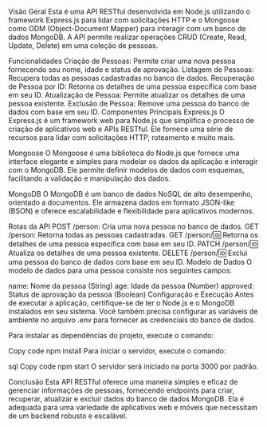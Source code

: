 Visão Geral
Esta é uma API RESTful desenvolvida em Node.js utilizando o framework Express.js para lidar com solicitações HTTP e o Mongoose como ODM (Object-Document Mapper) para interagir com um banco de dados MongoDB. A API permite realizar operações CRUD (Create, Read, Update, Delete) em uma coleção de pessoas.

Funcionalidades
Criação de Pessoas: Permite criar uma nova pessoa fornecendo seu nome, idade e status de aprovação.
Listagem de Pessoas: Recupera todas as pessoas cadastradas no banco de dados.
Recuperação de Pessoa por ID: Retorna os detalhes de uma pessoa específica com base em seu ID.
Atualização de Pessoa: Permite atualizar os detalhes de uma pessoa existente.
Exclusão de Pessoa: Remove uma pessoa do banco de dados com base em seu ID.
Componentes Principais
Express.js
O Express.js é um framework web para Node.js que simplifica o processo de criação de aplicativos web e APIs RESTful. Ele fornece uma série de recursos para lidar com solicitações HTTP, roteamento e muito mais.

Mongoose
O Mongoose é uma biblioteca do Node.js que fornece uma interface elegante e simples para modelar os dados da aplicação e interagir com o MongoDB. Ele permite definir modelos de dados com esquemas, facilitando a validação e manipulação dos dados.

MongoDB
O MongoDB é um banco de dados NoSQL de alto desempenho, orientado a documentos. Ele armazena dados em formato JSON-like (BSON) e oferece escalabilidade e flexibilidade para aplicativos modernos.

Rotas da API
POST /person: Cria uma nova pessoa no banco de dados.
GET /person: Retorna todas as pessoas cadastradas.
GET /person/:id: Retorna os detalhes de uma pessoa específica com base em seu ID.
PATCH /person/:id: Atualiza os detalhes de uma pessoa existente.
DELETE /person/:id: Exclui uma pessoa do banco de dados com base em seu ID.
Modelo de Dados
O modelo de dados para uma pessoa consiste nos seguintes campos:

name: Nome da pessoa (String)
age: Idade da pessoa (Number)
approved: Status de aprovação da pessoa (Boolean)
Configuração e Execução
Antes de executar a aplicação, certifique-se de ter o Node.js e o MongoDB instalados em seu sistema. Você também precisa configurar as variáveis de ambiente no arquivo .env para fornecer as credenciais do banco de dados.

Para instalar as dependências do projeto, execute o comando:

Copy code
npm install
Para iniciar o servidor, execute o comando:

sql
Copy code
npm start
O servidor será iniciado na porta 3000 por padrão.

Conclusão
Esta API RESTful oferece uma maneira simples e eficaz de gerenciar informações de pessoas, fornecendo endpoints para criar, recuperar, atualizar e excluir dados do banco de dados MongoDB. Ela é adequada para uma variedade de aplicativos web e móveis que necessitam de um backend robusto e escalável.

